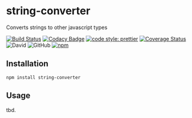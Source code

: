 # string-converter

Converts strings to other javascript types

[![Build Status](https://travis-ci.com/jaspenlind/string-converter.svg?branch=master)](https://travis-ci.com/jaspenlind/string-converter)
[![Codacy Badge](https://api.codacy.com/project/badge/Grade/d53c318f91a54f49822d30d9974c1003)](https://www.codacy.com/manual/jaspenlind/string-converter?utm_source=github.com&utm_medium=referral&utm_content=jaspenlind/string-converter&utm_campaign=Badge_Grade)
[![code style: prettier](https://img.shields.io/badge/code_style-prettier-ff69b4.svg?style=flat-square)](https://github.com/prettier/prettier)
[![Coverage Status](https://coveralls.io/repos/jaspenlind/string-converter/badge.svg?branch=master)](https://coveralls.io/r/jaspenlind/string-converter?branch=master)
![David](https://img.shields.io/david/jaspenlind/string-converter)
![GitHub](https://img.shields.io/github/license/jaspenlind/string-converter)
[![npm](https://img.shields.io/npm/v/string-converter)](https://www.npmjs.com/package/string-converter)

## Installation

```shell
npm install string-converter
```

## Usage

tbd.
